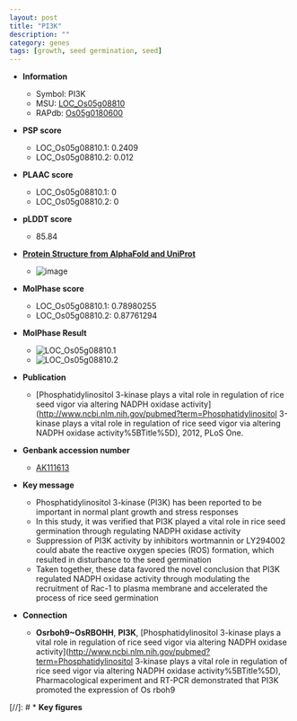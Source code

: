 ```yaml
---
layout: post
title: "PI3K"
description: ""
category: genes
tags: [growth, seed germination, seed]
---
```


* **Information**  
    + Symbol: PI3K  
    + MSU: [LOC_Os05g08810](http://rice.plantbiology.msu.edu/cgi-bin/ORF_infopage.cgi?orf=LOC_Os05g08810)  
    + RAPdb: [Os05g0180600](http://rapdb.dna.affrc.go.jp/viewer/gbrowse_details/irgsp1?name=Os05g0180600)  

* **PSP score**  
    + LOC_Os05g08810.1: 0.2409 
    + LOC_Os05g08810.2: 0.012 

* **PLAAC score**  
    + LOC_Os05g08810.1: 0 
    + LOC_Os05g08810.2: 0 

* **pLDDT score**
    + 85.84

* **[Protein Structure from AlphaFold and UniProt](https://www.uniprot.org/uniprotkb/Q5KQK1/entry#structure)**
    + ![image](https://ricepsp.github.io/images/Q5/AF-Q5KQK1-F1.png)

* **MolPhase score**
    + LOC_Os05g08810.1: 0.78980255
    + LOC_Os05g08810.2: 0.87761294

* **MolPhase Result**
    + ![LOC_Os05g08810.1](https://304243504.github.io/Pictures/LOC_Os05g/LOC_Os05g08810.1.png)
    + ![LOC_Os05g08810.2](https://304243504.github.io/Pictures/LOC_Os05g/LOC_Os05g08810.2.png)

* **Publication**  
    + [Phosphatidylinositol 3-kinase plays a vital role in regulation of rice seed vigor via altering NADPH oxidase activity](http://www.ncbi.nlm.nih.gov/pubmed?term=Phosphatidylinositol 3-kinase plays a vital role in regulation of rice seed vigor via altering NADPH oxidase activity%5BTitle%5D), 2012, PLoS One.

* **Genbank accession number**  
    + [AK111613](http://www.ncbi.nlm.nih.gov/nuccore/AK111613)

* **Key message**  
    + Phosphatidylinositol 3-kinase (PI3K) has been reported to be important in normal plant growth and stress responses
    + In this study, it was verified that PI3K played a vital role in rice seed germination through regulating NADPH oxidase activity
    + Suppression of PI3K activity by inhibitors wortmannin or LY294002 could abate the reactive oxygen species (ROS) formation, which resulted in disturbance to the seed germination
    + Taken together, these data favored the novel conclusion that PI3K regulated NADPH oxidase activity through modulating the recruitment of Rac-1 to plasma membrane and accelerated the process of rice seed germination

* **Connection**  
    + __Osrboh9~OsRBOHH__, __PI3K__, [Phosphatidylinositol 3-kinase plays a vital role in regulation of rice seed vigor via altering NADPH oxidase activity](http://www.ncbi.nlm.nih.gov/pubmed?term=Phosphatidylinositol 3-kinase plays a vital role in regulation of rice seed vigor via altering NADPH oxidase activity%5BTitle%5D), Pharmacological experiment and RT-PCR demonstrated that PI3K promoted the expression of Os rboh9

[//]: # * **Key figures**  


